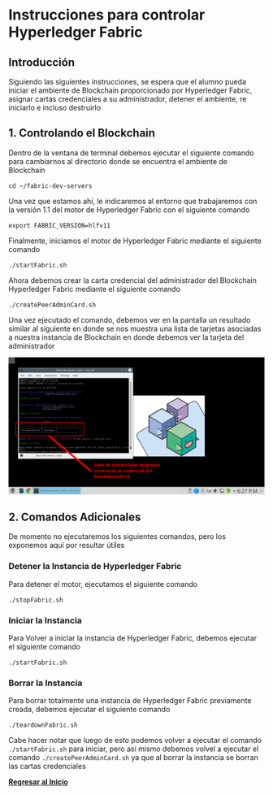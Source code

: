 # Instrucciones para controlar Hyperledger Fabric
## Introducción
Siguiendo las siguientes instrucciones, se espera que el alumno pueda iniciar el ambiente de Blockchain proporcionado por Hyperledger Fabric, asignar cartas credenciales a su administrador, detener el ambiente, re iniciarlo e incluso destruirlo

## 1. Controlando el Blockchain
Dentro de la ventana de terminal debemos ejecutar el siguiente comando para cambiarnos al directorio donde se encuentra el ambiente de Blockchain

```
cd ~/fabric-dev-servers
```

Una vez que estamos ahí, le indicaremos al entorno que trabajaremos con la versión 1.1 del motor de Hyperledger Fabric con el siguiente comando

```
export FABRIC_VERSION=hlfv11
```

Finalmente, iniciamos el motor de Hyperledger Fabric mediante el siguiente comando

```
./startFabric.sh
```

Ahora debemos crear la carta credencial del administrador del Blockchain Hyperledger Fabric mediante el siguiente comando

```
./createPeerAdminCard.sh
```

Una vez ejecutado el comando, debemos ver en la pantalla un resultado similar al siguiente en donde se nos muestra una lista de tarjetas asociadas a nuestra instancia de Blockchain en donde debemos ver la tarjeta del administrador

![Imagen 003](images/003.png)

## 2. Comandos Adicionales

De momento no ejecutaremos los siguientes comandos, pero los exponemos aquí por resultar útiles

### Detener la Instancia de Hyperledger Fabric
Para detener el motor, ejecutamos el siguiente comando

```
./stopFabric.sh
```

### Iniciar la Instancia
Para Volver a iniciar la instancia de Hyperledger Fabric, debemos ejecutar el siguiente comando
```
./startFabric.sh
```

### Borrar la Instancia
Para borrar totalmente una instancia de Hyperledger Fabric previamente creada, debemos ejecutar el siguiente comando
```
./teardownFabric.sh
```

Cabe hacer notar que luego de esto podemos volver a ejecutar el comando `./startFabric.sh` para iniciar, pero así mismo debemos volvel a ejecutar el comando `./createPeerAdminCard.sh` ya que al borrar la instancia se borran las cartas credenciales

[__Regresar al Inicio__](README.md)